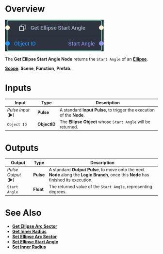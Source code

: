 # Overview

![The Get Ellipse Start Angle Node.](../../../.gitbook/assets/getellipsestartanglenode20241.png)

The **Get Ellipse Start Angle Node** returns the `Start Angle` of an [**Ellipse**](../../../objects-and-types/scene2d-objects/figma/figmaellipse.md).

[**Scope**](../../overview.md#scopes): **Scene**, **Function**, **Prefab**.

# Inputs

|Input|Type|Description|
|---|---|---|
|*Pulse Input* (►)|**Pulse**|A standard **Input Pulse**, to trigger the execution of the **Node**.|
|`Object ID`|**ObjectID**|The **Ellipse Object** whose `Start Angle` will be returned.|

# Outputs

|Output|Type|Description|
|---|---|---|
|*Pulse Output* (►)|**Pulse**|A standard **Output Pulse**, to move onto the next **Node** along the **Logic Branch**, once this **Node** has finished its execution.|
|`Start Angle`|**Float**|The returned value of the `Start Angle`, representing degrees.|

# See Also

* [**Get Ellipse Arc Sector**](get-ellipse-arc-sector.md)
* [**Get Inner Radius**](get-inner-radius.md)
* [**Set Ellipse Arc Sector**](set-ellipse-arc-sector.md)
* [**Set Ellipse Start Angle**](set-ellipse-start-angle.md)
* [**Set Inner Radius**](set-inner-radius.md)

